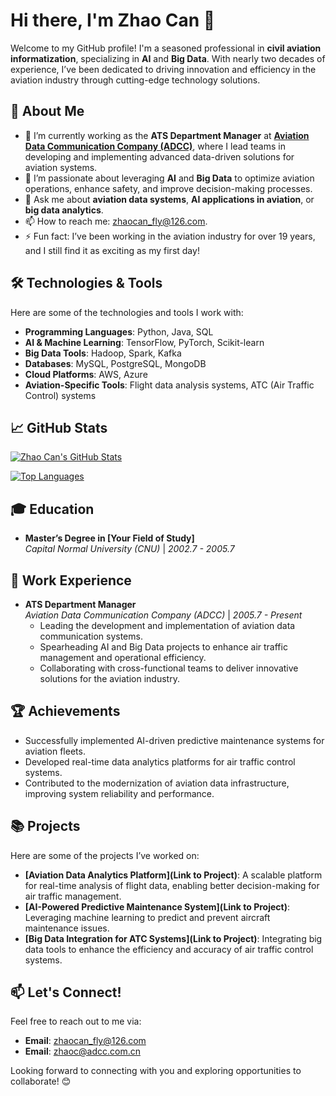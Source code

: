 # Hi there, I'm Zhao Can 👋

Welcome to my GitHub profile! I'm a seasoned professional in **civil aviation informatization**, specializing in **AI** and **Big Data**. With nearly two decades of experience, I’ve been dedicated to driving innovation and efficiency in the aviation industry through cutting-edge technology solutions.

## 🚀 About Me

- 🔭 I’m currently working as the **ATS Department Manager** at **[Aviation Data Communication Company (ADCC)](https://www.adcc.com.cn)**, where I lead teams in developing and implementing advanced data-driven solutions for aviation systems.
- 🌱 I’m passionate about leveraging **AI** and **Big Data** to optimize aviation operations, enhance safety, and improve decision-making processes.
- 💬 Ask me about **aviation data systems**, **AI applications in aviation**, or **big data analytics**.
- 📫 How to reach me: [zhaocan_fly@126.com](mailto:zhaocan_fly@126.com).
- ⚡ Fun fact: I’ve been working in the aviation industry for over 19 years, and I still find it as exciting as my first day!

## 🛠️ Technologies & Tools

Here are some of the technologies and tools I work with:

- **Programming Languages**: Python, Java, SQL
- **AI & Machine Learning**: TensorFlow, PyTorch, Scikit-learn
- **Big Data Tools**: Hadoop, Spark, Kafka
- **Databases**: MySQL, PostgreSQL, MongoDB
- **Cloud Platforms**: AWS, Azure
- **Aviation-Specific Tools**: Flight data analysis systems, ATC (Air Traffic Control) systems

## 📈 GitHub Stats

[![Zhao Can's GitHub Stats](https://github-readme-stats.vercel.app/api?username=zhaocan-fly&show_icons=true&theme=radical)](https://github.com/zhaocan-fly)

[![Top Languages](https://github-readme-stats.vercel.app/api/top-langs/?username=zhaocan-fly&layout=compact&theme=radical)](https://github.com/zhaocan-fly)

## 🎓 Education

- **Master’s Degree in [Your Field of Study]**  
  *Capital Normal University (CNU)* | *2002.7 - 2005.7*

## 💼 Work Experience

- **ATS Department Manager**  
  *Aviation Data Communication Company (ADCC)* | *2005.7 - Present*  
  - Leading the development and implementation of aviation data communication systems.
  - Spearheading AI and Big Data projects to enhance air traffic management and operational efficiency.
  - Collaborating with cross-functional teams to deliver innovative solutions for the aviation industry.

## 🏆 Achievements

- Successfully implemented AI-driven predictive maintenance systems for aviation fleets.
- Developed real-time data analytics platforms for air traffic control systems.
- Contributed to the modernization of aviation data infrastructure, improving system reliability and performance.

## 📚 Projects

Here are some of the projects I’ve worked on:

- **[Aviation Data Analytics Platform](Link to Project)**: A scalable platform for real-time analysis of flight data, enabling better decision-making for air traffic management.
- **[AI-Powered Predictive Maintenance System](Link to Project)**: Leveraging machine learning to predict and prevent aircraft maintenance issues.
- **[Big Data Integration for ATC Systems](Link to Project)**: Integrating big data tools to enhance the efficiency and accuracy of air traffic control systems.

## 📫 Let's Connect!

Feel free to reach out to me via:

- **Email**: [zhaocan_fly@126.com](mailto:zhaocan_fly@126.com)
- **Email**: [zhaoc@adcc.com.cn](mailto:zhaoc@adcc.com.cn)


Looking forward to connecting with you and exploring opportunities to collaborate! 😊
